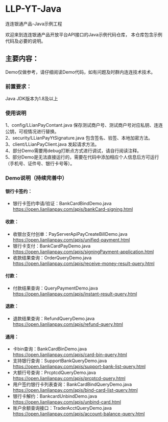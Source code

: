 # LLP-YT-Java

连连银通产品-Java示例工程

欢迎来到连连银通产品开放平台API接口的Java示例代码仓库， 本仓库包含示例代码及必要的说明。

## 主要内容：

Demo仅做参考，请仔细阅读Demo代码，如有问题及时群内连连技术技术。

### 前置要求：
Java JDK版本为1.8及以上

### 使用说明
1、config/LLianPayContant.java 保存测试商户号、测试商户号对应私钥、连连公钥，可视情况进行替换。<br/>
2、security/LLianPayYtSignature.java 包含签名、验签、本地加密方法。<br/>
3、client/LLianPayClient.java 发起请求方法。<br/>
4、部分Demo需要用debug打断点方式进行调试，请自行阅读注释。<br/>
5、部分Demo是无法直接运行的，需要在代码中添加相应个人信息后方可运行（手机号、证件号、银行卡号等）。<br/>

### Demo说明（持续完善中）
#### 银行卡签约：
* 银行卡签约申请/验证：BankCardBindDemo.java https://open.lianlianpay.com/apis/bankCard-signing.html

#### 收款：
* 收银台支付创单：PayServerApiPayCreateBillDemo.java https://open.lianlianpay.com/apis/unified-payment.html
* 银行卡支付：BankCardPayDemo.java https://open.lianlianpay.com/apis/signingPayment-application.html
* 收款结果查询：OrderQueryDemo.java https://open.lianlianpay.com/apis/receive-money-result-query.html

#### 付款：
* 付款结果查询：QueryPaymentDemo.java https://open.lianlianpay.com/apis/instant-result-query.html

#### 退款：
* 退款结果查询：RefundQueryDemo.java https://open.lianlianpay.com/apis/refund-query.html

#### 通用：
* 卡bin查询：BankCardBinDemo.java https://open.lianlianpay.com/apis/card-bin-query.html
* 支持银行查询：SupportBankQueryDemo.java https://open.lianlianpay.com/apis/support-bank-list-query.html
* 大额行号查询：PrcptcdQueryDemo.java https://open.lianlianpay.com/apis/prcptcd-query.html
* 用户签约银行卡列表查询：BankCardBindQueryDemo.java https://open.lianlianpay.com/apis/bind-card-list-query.html
* 银行卡解约：BankcardUnbindDemo.java https://open.lianlianpay.com/apis/unbind-card.html
* 账户余额查询接口：TraderAcctQueryDemo.java https://open.lianlianpay.com/apis/account-balance-query.html

